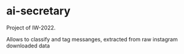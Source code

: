 # ai-secretary

Project of IW-2022.

Allows to classify and tag messanges, extracted from raw instagram downloaded data
